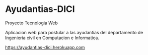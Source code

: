 # Ayudantias-DICI
Proyecto Tecnologia Web

Aplicacion web para postular a las ayudantias del departamento de Ingenieria civil en Computacion e Informatica.

https://ayudantias-dici.herokuapp.com
